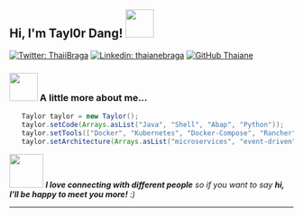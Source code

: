 <h2> Hi, I'm Tayl0r Dang! <img src="https://media.giphy.com/media/mGcNjsfWAjY5AEZNw6/giphy.gif" width="50"></h2>

[![Twitter: ThaiiBraga](https://img.shields.io/twitter/follow/taylordang?style=social)](https://twitter.com/taylordang6777)
[![Linkedin: thaianebraga](https://img.shields.io/badge/-@taylordang-blue?style=flat-square&logo=Linkedin&logoColor=white&link=https://www.linkedin.com/in/taylor-d-8078bb1a5/)](https://www.linkedin.com/in/taylor-d-8078bb1a5/)
[![GitHub Thaiane](https://img.shields.io/github/followers/Taylo0or?label=follow&style=social)](https://github.com/Taylo0or)


### <img src="https://media.giphy.com/media/VgCDAzcKvsR6OM0uWg/giphy.gif" width="50"> A little more about me...  

```Java
   Taylor taylor = new Taylor();
   taylor.setCode(Arrays.asList("Java", "Shell", "Abap", "Python"));
   taylor.setTools(["Docker", "Kubernetes", "Docker-Compose", "Rancher", "GCP", "AWS", "Alibaba Cloud", "Tencent Cloud"]);
   taylor.setArchitecture(Arrays.asList("microservices", "event-driven", "design system pattern"));
```

<img src="https://media.giphy.com/media/LnQjpWaON8nhr21vNW/giphy.gif" width="60"> <em><b>I love connecting with different people</b> so if you want to say <b>hi, I'll be happy to meet you more!</b> :)</em>

---
